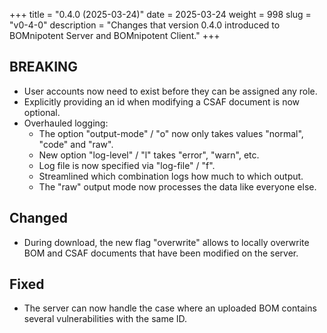 +++
title = "0.4.0 (2025-03-24)"
date = 2025-03-24
weight = 998
slug = "v0-4-0"
description = "Changes that version 0.4.0 introduced to BOMnipotent Server and BOMnipotent Client."
+++

## BREAKING
- User accounts now need to exist before they can be assigned any role.
- Explicitly providing an id when modifying a CSAF document is now optional.
- Overhauled logging:
  - The option "output-mode" / "o" now only takes values "normal", "code" and "raw".
  - New option "log-level" / "l" takes "error", "warn", etc.
  - Log file is now specified via "log-file" / "f".
  - Streamlined which combination logs how much to which output.
  - The "raw" output mode now processes the data like everyone else.

## Changed
- During download, the new flag "overwrite" allows to locally overwrite BOM and CSAF documents that have been modified on the server.

## Fixed
- The server can now handle the case where an uploaded BOM contains several vulnerabilities with the same ID.
